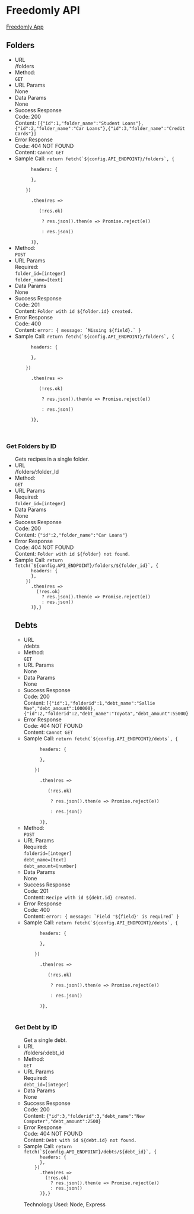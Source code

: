 <h1>Freedomly API</h1>

<a href="https://github.com/LindenDaniels/freedomly-app">Freedomly App</a>

<h2>Folders</h2>
<ul>
  <li>URL<br/>
    /folders
  </li>
  <li>Method:<br/>
    <code>GET</code>
  </li>
  <li>URL Params<br>
    None
  </li>
  <li>Data Params<br>
    None
  </li>
  <li>Success Response<br>
    Code: 200<br />
    Content: <code>[{"id":1,"folder_name":"Student Loans"},{"id":2,"folder_name":"Car Loans"},{"id":3,"folder_name":"Credit Cards"}]</code>
  </li>
  <li>Error Response<br>
    Code: 404 NOT FOUND<br />
    Content: <code>Cannot GET</code>
  </li>
  <li>Sample Call:
    <code>return fetch(`${config.API_ENDPOINT}/folders`, {<br>
      headers: {<br>
      },<br>
    })<br>
      .then(res => <br>
         (!res.ok)<br>
          ? res.json().then(e => Promise.reject(e))<br>
          : res.json()<br>
      )},</code>
  </li>
  <li>Method:<br/>
    <code>POST</code>
  </li>
  <li>URL Params<br>
    Required:<br/>
    <code>folder_id=[integer]</code><br/>
    <code>folder_name=[text]</code>
  </li>
  <li>Data Params<br>
    None
  </li>
  <li>Success Response<br>
    Code: 201<br />
    Content: <code>Folder with id ${folder.id} created.</code>
  </li>
  <li>Error Response<br>
    Code: 400<br />
    Content: <code>error: { message: `Missing ${field}.` }</code>
  </li>
  <li>Sample Call:
    <code>return fetch(`${config.API_ENDPOINT}/folders`, {<br>
      headers: {<br>
      },<br>
    })<br>
      .then(res => <br>
         (!res.ok)<br>
          ? res.json().then(e => Promise.reject(e))<br>
          : res.json()<br>
      )},</code>
  </li>
  </ul>
  <br/>
  
  <h3>Get Folders by ID</h3>
<ul>Gets recipes in a single folder.<br/>
  <li>URL<br/>
    /folders/:folder_Id
  </li>
  <li>Method:<br/>
    <code>GET</code>
  </li>
  <li>URL Params<br>
    Required:<br/>
    <code>folder_id=[integer]</code>
  </li>
  <li>Data Params<br>
    None
  </li>
  <li>Success Response<br>
    Code: 200<br />
    Content: <code>{"id":2,"folder_name":"Car Loans"}</code>
  </li>
  <li>Error Response<br>
    Code: 404 NOT FOUND<br />
    Content: <code>Folder with id ${folder} not found.</code>
  </li>
  <li>Sample Call:
    <code>return fetch(`${config.API_ENDPOINT}/folders/${folder_id}`, {
      headers: {
      },
    })
      .then(res =>
        (!res.ok)
          ? res.json().then(e => Promise.reject(e))
          : res.json()
      )},}</code>
  </li>
  
  <h2>Debts</h2>
<ul>
  <li>URL<br/>
    /debts
  </li>
  <li>Method:<br/>
    <code>GET</code>
  </li>
  <li>URL Params<br>
    None
  </li>
  <li>Data Params<br>
    None
  </li>
  <li>Success Response<br>
    Code: 200<br />
    Content: <code>[{"id":1,"folderid":1,"debt_name":"Sallie Mae","debt_amount":100000},{"id":2,"folderid":2,"debt_name":"Toyota","debt_amount":55000}</code>
  </li>
  <li>Error Response<br>
    Code: 404 NOT FOUND<br />
    Content: <code>Cannot GET</code>
  </li>
  <li>Sample Call:
    <code>return fetch(`${config.API_ENDPOINT}/debts`, {<br>
      headers: {<br>
      },<br>
    })<br>
      .then(res => <br>
         (!res.ok)<br>
          ? res.json().then(e => Promise.reject(e))<br>
          : res.json()<br>
      )},</code>
  </li>
  <li>Method:<br/>
    <code>POST</code>
  </li>
  <li>URL Params<br>
    Required:<br/>
    <code>folderid=[integer]</code><br/>
    <code>debt_name=[text]</code><br/>
    <code>debt_amount=[number]</code><br/>
  </li>
  <li>Data Params<br>
    None
  </li>
  <li>Success Response<br>
    Code: 201<br />
    Content: <code>Recipe with id ${debt.id} created.</code>
  </li>
  <li>Error Response<br>
    Code: 400<br />
    Content: <code>error: { message: `Field '${field}' is required` }</code>
  </li>
  <li>Sample Call:
    <code>return fetch(`${config.API_ENDPOINT}/debts`, {<br>
      headers: {<br>
      },<br>
    })<br>
      .then(res => <br>
         (!res.ok)<br>
          ? res.json().then(e => Promise.reject(e))<br>
          : res.json()<br>
      )},</code>
  </li>
  </ul>
  <br/>
  
  <h3>Get Debt by ID</h3>
<ul>Get a single debt.<br/>
  <li>URL<br/>
    /folders/:debt_id
  </li>
  <li>Method:<br/>
    <code>GET</code>
  </li>
  <li>URL Params<br>
    Required:<br/>
    <code>debt_id=[integer]</code>
  </li>
  <li>Data Params<br>
    None
  </li>
  <li>Success Response<br>
    Code: 200<br />
    Content: <code>{"id":3,"folderid":3,"debt_name":"New Computer","debt_amount":2500}</code>
  </li>
  <li>Error Response<br>
    Code: 404 NOT FOUND<br />
    Content: <code>Debt with id ${debt.id} not found.</code>
  </li>
  <li>Sample Call:
    <code>return fetch(`${config.API_ENDPOINT}/debts/${debt_id}`, {
      headers: {
      },
    })
      .then(res =>
        (!res.ok)
          ? res.json().then(e => Promise.reject(e))
          : res.json()
      )},}</code>
  </li>
  
Technology Used: Node, Express


